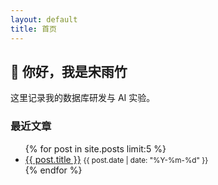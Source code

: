 ```yaml
---
layout: default
title: 首页
---
```


## 👋 你好，我是宋雨竹
这里记录我的数据库研发与 AI 实验。

### 最近文章
<ul>
{% for post in site.posts limit:5 %}
  <li><a href="{{ post.url | relative_url }}">{{ post.title }}</a> <small>{{ post.date | date: "%Y-%m-%d" }}</small></li>
{% endfor %}
</ul>
